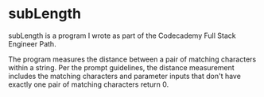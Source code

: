 # subLength

subLength is a program I wrote as part of the Codecademy Full Stack Engineer Path. 

The program measures the distance between a pair of matching characters within a string. Per the prompt guidelines, the distance measurement includes the matching characters and parameter inputs that don't have exactly one pair of matching characters return 0. 

